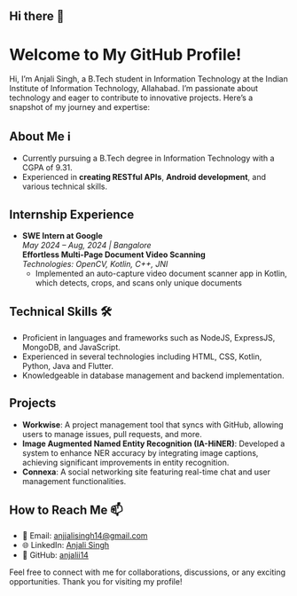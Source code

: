 ## Hi there 👋

# Welcome to My GitHub Profile!

Hi, I’m Anjali Singh, a B.Tech student in Information Technology at the Indian Institute of Information Technology, Allahabad. I’m passionate about technology and eager to contribute to innovative projects. Here’s a snapshot of my journey and expertise:

## About Me ℹ️
-  Currently pursuing a B.Tech degree in Information Technology with a CGPA of 9.31.
-  Experienced in **creating RESTful APIs**, **Android development**, and various technical skills.

## Internship Experience 
- **SWE Intern at Google**  
  *May 2024 – Aug, 2024 | Bangalore*  
  **Effortless Multi-Page Document Video Scanning**  
  *Technologies: OpenCV, Kotlin, C++, JNI*
  - Implemented an auto-capture video document scanner app in Kotlin, which detects, crops, and scans only unique documents

## Technical Skills 🛠️
-  Proficient in languages and frameworks such as NodeJS, ExpressJS, MongoDB, and JavaScript.
-  Experienced in several technologies including HTML, CSS, Kotlin, Python, Java and Flutter.
-  Knowledgeable in database management and backend implementation.

## Projects 
- **Workwise**: A project management tool that syncs with GitHub, allowing users to manage issues, pull requests, and more.
- **Image Augmented Named Entity Recognition (IA-HiNER)**: Developed a system to enhance NER accuracy by integrating image captions, achieving significant improvements in entity recognition.
- **Connexa**: A social networking site featuring real-time chat and user management functionalities.

## How to Reach Me 📫
- 📧 Email: [anjjalisingh14@gmail.com](mailto:anjjalisingh14@gmail.com)
- 🌐 LinkedIn: [Anjali Singh](https://www.linkedin.com/in/anjali-singh-1b9804247/)
- 🌟 GitHub: [anjalii14](https://github.com/anjalii14)

Feel free to connect with me for collaborations, discussions, or any exciting opportunities. Thank you for visiting my profile!
